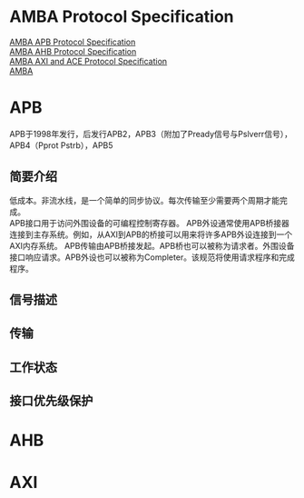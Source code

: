 # AMBA Protocol Specification
  [AMBA APB Protocol Specification](https://developer.arm.com/documentation/ihi0024/latest/)      
  [AMBA AHB Protocol Specification](https://developer.arm.com/documentation/ihi0033/latest/)     
  [AMBA AXI and ACE Protocol Specification](https://developer.arm.com/documentation/ihi0022/latest)      
  [AMBA](https://developer.arm.com/Architectures/AMBA)      
  # APB  
  APB于1998年发行，后发行APB2，APB3（附加了Pready信号与Pslverr信号），APB4（Pprot Pstrb），APB5
  ## 简要介绍
  低成本。非流水线，是一个简单的同步协议。每次传输至少需要两个周期才能完成。       
  APB接口用于访问外围设备的可编程控制寄存器。
  APB外设通常使用APB桥接器连接到主存系统。例如，从AXI到APB的桥接可以用来将许多APB外设连接到一个AXI内存系统。
  APB传输由APB桥接发起。APB桥也可以被称为请求者。外围设备接口响应请求。APB外设也可以被称为Completer。该规范将使用请求程序和完成程序。
  ## 信号描述
  ## 传输
  ## 工作状态
  ## 接口优先级保护
  # AHB    
  # AXI 
